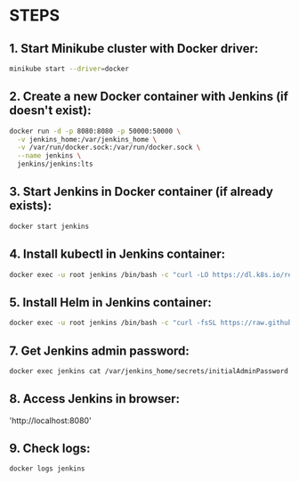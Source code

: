 # STEPS

## 1. Start Minikube cluster with Docker driver:
```bash
minikube start --driver=docker
```

## 2. Create a new Docker container with Jenkins (if doesn't exist):
```bash
docker run -d -p 8080:8080 -p 50000:50000 \
  -v jenkins_home:/var/jenkins_home \
  -v /var/run/docker.sock:/var/run/docker.sock \
  --name jenkins \
  jenkins/jenkins:lts
```

## 3. Start Jenkins in Docker container (if already exists):
```bash
docker start jenkins
```

## 4. Install kubectl in Jenkins container:
```bash
docker exec -u root jenkins /bin/bash -c "curl -LO https://dl.k8s.io/release/$(curl -L -s https://dl.k8s.io/release/stable.txt)/bin/linux/amd64/kubectl && chmod +x kubectl && mv kubectl /usr/local/bin/"
```

## 5. Install Helm in Jenkins container:
```bash
docker exec -u root jenkins /bin/bash -c "curl -fsSL https://raw.githubusercontent.com/helm/helm/main/scripts/get-helm-3 | bash"
```

## 7. Get Jenkins admin password:
```bash
docker exec jenkins cat /var/jenkins_home/secrets/initialAdminPassword
```

## 8. Access Jenkins in browser:
'http://localhost:8080'

## 9. Check logs:
```bash
docker logs jenkins
```